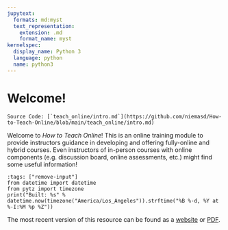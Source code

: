 ```yaml
---
jupytext:
  formats: md:myst
  text_representation:
    extension: .md
    format_name: myst
kernelspec:
  display_name: Python 3
  language: python
  name: python3
---
```


# Welcome!

```{note}
Source Code: [`teach_online/intro.md`](https://github.com/niemasd/How-to-Teach-Online/blob/main/teach_online/intro.md)
```

Welcome to *How to Teach Online*!
This is an online training module to provide instructors guidance in developing and offering fully-online and hybrid courses.
Even instructors of in-person courses with online components
(e.g. discussion board, online assessments, etc.)
might find some useful information!

```{code-cell} ipython3
:tags: ["remove-input"]
from datetime import datetime
from pytz import timezone
print("Built: %s" % datetime.now(timezone("America/Los_Angeles")).strftime("%B %-d, %Y at %-I:%M %p %Z"))
```

The most recent version of this resource can be found as a [website](https://niema.net/How-to-Teach-Online)
or [PDF](https://github.com/niemasd/How-to-Teach-Online/releases/latest/download/How-to-Teach-Online.pdf).

```{tableofcontents}
```
